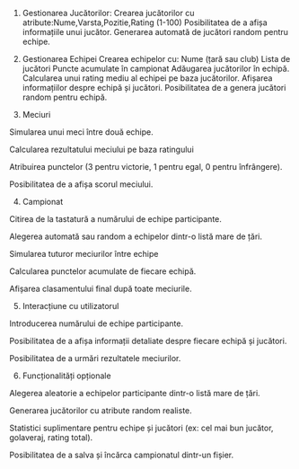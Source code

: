 ﻿
1. Gestionarea Jucătorilor:
Crearea jucătorilor cu atribute:Nume,Varsta,Pozitie,Rating (1-100)
Posibilitatea de a afișa informațiile unui jucător.
Generarea automată de jucători random pentru echipe.

2. Gestionarea Echipei
Crearea echipelor cu:
Nume (țară sau club)
Lista de jucători
Puncte acumulate în campionat
Adăugarea jucătorilor în echipă.
Calcularea unui rating mediu al echipei pe baza jucătorilor.
Afișarea informațiilor despre echipă și jucători.
Posibilitatea de a genera jucători random pentru echipă.

3. Meciuri

Simularea unui meci între două echipe.

Calcularea rezultatului meciului pe baza ratingului

Atribuirea punctelor (3 pentru victorie, 1 pentru egal, 0 pentru înfrângere).

Posibilitatea de a afișa scorul meciului.

4. Campionat

Citirea de la tastatură a numărului de echipe participante.

Alegerea automată sau random a echipelor dintr-o listă mare de țări.

Simularea tuturor meciurilor între echipe 

Calcularea punctelor acumulate de fiecare echipă.

Afișarea clasamentului final după toate meciurile.

5. Interacțiune cu utilizatorul

Introducerea numărului de echipe participante.

Posibilitatea de a afișa informații detaliate despre fiecare echipă și jucători.

Posibilitatea de a urmări rezultatele meciurilor.

6. Funcționalități opționale

Alegerea aleatorie a echipelor participante dintr-o listă mare de țări.

Generarea jucătorilor cu atribute random realiste.

Statistici suplimentare pentru echipe și jucători (ex: cel mai bun jucător, golaveraj, rating total).

Posibilitatea de a salva și încărca campionatul dintr-un fișier.